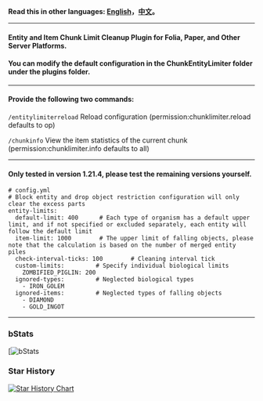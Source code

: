 **Read this in other languages: [English](README.md)，[中文](README_zh.md)。**

--------------------------------------------------------------------------------------------------------------

#### Entity and Item Chunk Limit Cleanup Plugin for Folia, Paper, and Other Server Platforms.

#### You can modify the default configuration in the ChunkEntityLimiter folder under the plugins folder.

--------------------------------------------------------------------------------------------------------------

#### Provide the following two commands:

```/entitylimiterreload``` Reload configuration (permission:chunklimiter.reload defaults to op)

```/chunkinfo``` View the item statistics of the current chunk (permission:chunklimiter.info defaults to all)

--------------------------------------------------------------------------------------------------------------

#### Only tested in version 1.21.4, please test the remaining versions yourself.

```
# config.yml
# Block entity and drop object restriction configuration will only clear the excess parts
entity-limits:
  default-limit: 400      # Each type of organism has a default upper limit, and if not specified or excluded separately, each entity will follow the default limit
  item-limit: 1000        # The upper limit of falling objects, please note that the calculation is based on the number of merged entity piles
  check-interval-ticks: 100        # Cleaning interval tick
  custom-limits:         # Specify individual biological limits
    ZOMBIFIED_PIGLIN: 200
  ignored-types:         # Neglected biological types
    - IRON_GOLEM
  ignored-items:         # Neglected types of falling objects
    - DIAMOND
    - GOLD_INGOT
```

--------------------------------------------------------------------------------------------------------------

### bStats
[![bStats](https://bstats.org/signatures/bukkit/ChunkEntityLimiter.svg)

### Star History
[![Star History Chart](https://api.star-history.com/svg?repos=intellectmind/ChunkEntityLimiter&type=Date)](https://star-history.com/#intellectmind/ChunkEntityLimiter&Date)
